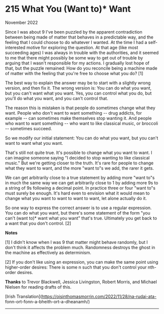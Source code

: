 # 215 What You (Want to)* Want


  
 
  
 November 2022   
  
 Since I was about 9 I've been puzzled by the apparent contradiction between being made of matter that behaves in a predictable way, and the feeling that I could choose to do whatever I wanted. At the time I had a self-interested motive for exploring the question. At that age (like most succeeding ages) I was always in trouble with the authorities, and it seemed to me that there might possibly be some way to get out of trouble by arguing that I wasn't responsible for my actions. I gradually lost hope of that, but the puzzle remained: How do you reconcile being a machine made of matter with the feeling that you're free to choose what you do? [1]   
  
 The best way to explain the answer may be to start with a slightly wrong version, and then fix it. The wrong version is: You can do what you want, but you can't want what you want. Yes, you can control what you do, but you'll do what you want, and you can't control that.   
  
 The reason this is mistaken is that people do sometimes change what they want. People who don't want to want something -- drug addicts, for example -- can sometimes make themselves stop wanting it. And people who want to want something -- who want to like classical music, or broccoli -- sometimes succeed.   
  
 So we modify our initial statement: You can do what you want, but you can't want to want what you want.   
  
 That's still not quite true. It's possible to change what you want to want. I can imagine someone saying "I decided to stop wanting to like classical music." But we're getting closer to the truth. It's rare for people to change what they want to want, and the more "want to"s we add, the rarer it gets.   
  
 We can get arbitrarily close to a true statement by adding more "want to"s in much the same way we can get arbitrarily close to 1 by adding more 9s to a string of 9s following a decimal point. In practice three or four "want to"s must surely be enough. It's hard even to envision what it would mean to change what you want to want to want to want, let alone actually do it.   
  
 So one way to express the correct answer is to use a regular expression. You can do what you want, but there's some statement of the form "you can't (want to)* want what you want" that's true. Ultimately you get back to a want that you don't control. [2]   
  
 
  
 
  
 
  
 
  
 
  
 
  
 
  
 
  
 
  
 
  
 **Notes**   
  
 [1] I didn't know when I was 9 that matter might behave randomly, but I don't think it affects the problem much. Randomness destroys the ghost in the machine as effectively as determinism.   
  
 [2] If you don't like using an expression, you can make the same point using higher-order desires: There is some n such that you don't control your nth- order desires.   
  
 
  
 
  
 **Thanks** to Trevor Blackwell, Jessica Livingston, Robert Morris, and Michael Nielsen for reading drafts of this.   
  
 
  
 
  
 
  
 [Irish Translation](https://oisinthomasmorrin.com/2022/11/28/na-rudai-ata- fonn-ort-fonn-a-bheith-ort-a-dheanamh/)   
  
 
  
 
  
 
  
 

 
* * *
 

 

